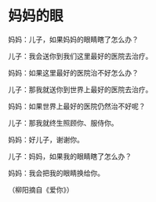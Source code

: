 # 妈妈的眼

妈妈：儿子，如果妈妈的眼睛瞎了怎么办？ 

儿子：我会送你到我们这里最好的医院去治疗。 

妈妈：如果这里最好的医院治不好怎么办？ 

儿子：那我就送你到世界上最好的医院去治疗。 

妈妈：如果世界上最好的医院仍然治不好呢？ 

儿子：那我就终生照顾你、服侍你。 

妈妈：好儿子，谢谢你。 

儿子：妈妈，如果我的眼睛瞎了怎么办？ 

妈妈：我会把我的眼睛换给你。 

（柳阳摘自《爱你》）